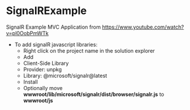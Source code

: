 # SignalRExample
SignalR Example MVC Application from https://www.youtube.com/watch?v=pl0OobPmWTk 

- To add signalR javascript libraries: 
	- Right click on the project name in the solution explorer
	- Add
	- Client-Side Library
	- Provider: unpkg
	- Library: @microsoft/signalr@latest
	- Install
	- Optionally move **wwwroot/lib/microsoft/signalr/dist/browser/signalr.js** to **wwwroot/js**
